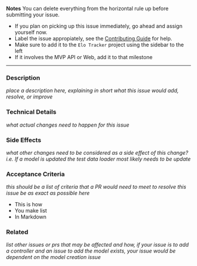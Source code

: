 **Notes**
You can delete everything from the horizontal rule up before submitting your issue.
- If you plan on picking up this issue immediately, go ahead and assign yourself now.
- Label the issue appropiately, see the [Contributing Guide](https://github.com/aturingmachine/hockey-elo-tracker/blob/master/.github/CONTRIBUTING.MD) for help.
- Make sure to add it to the `Elo Tracker` project using the sidebar to the left
- If it involves the MVP API or Web, add it to that milestone
----

### Description
*place a description here, explaining in short what this issue would add, resolve, or improve*

### Technical Details
*what actual changes need to happen for this issue*

### Side Effects
*what other changes need to be considered as a side effect of this change? i.e. If a model is updated the test data loader most likely needs to be update*

### Acceptance Criteria
*this should be a list of criteria that a PR would need to meet to resolve this issue be as exact as possible here*

- This is how 
- You make list
- In Markdown

### Related
*list other issues or prs that may be affected and how, if your issue is to add a controller and an issue to add the model exists, your issue would be dependent on the model creation issue*